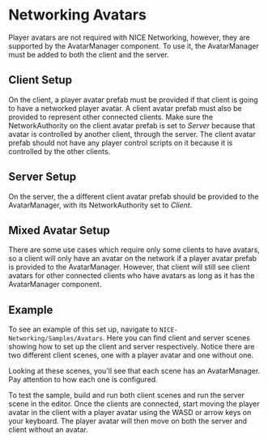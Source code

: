 # Networking Avatars
Player avatars are not required with NICE Networking, however, they are supported by the AvatarManager component. To use it, the AvatarManager must be added to both the client and the server. 

## Client Setup
On the client, a player avatar prefab must be provided if that client is going to have a networked player avatar. A client avatar prefab must also be provided to represent other connected clients. Make sure the NetworkAuthority on the client avatar prefab is set to *Server* because that avatar is controlled by another client, through the server. The client avatar prefab should not have any player control scripts on it because it is controlled by the other clients.

## Server Setup
On the server, the a different client avatar prefab should be provided to the AvatarManager, with its NetworkAuthority set to *Client*.

## Mixed Avatar Setup
There are some use cases which require only some clients to have avatars, so a client will only have an avatar on the network if a player avatar prefab is provided to the AvatarManager. However, that client will still see client avatars for other connected clients who have avatars as long as it has the AvatarManager component.

## Example
To see an example of this set up, navigate to `NICE-Networking/Samples/Avatars`. Here you can find client and server scenes showing how to set up the client and server respectively. Notice there are two different client scenes, one with a player avatar and one without one.

Looking at these scenes, you'll see that each scene has an AvatarManager. Pay attention to how each one is configured.

To test the sample, build and run both client scenes and run the server scene in the editor. Once the clients are connected, start moving the player avatar in the client with a player avatar using the WASD or arrow keys on your keyboard. The player avatar will then move on both the server and client without an avatar.